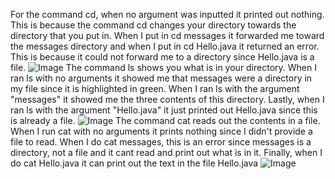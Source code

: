For the command cd, when no argument was inputted it printed out nothing. This is because the command cd changes your directory towards the directory that you put in. When I put in cd messages it forwarded me toward the messages directory and when I put in cd Hello.java it returned an error. This is because it could not forward me to a directory since Hello.java is a file.
![Image](file:///Users/alexayachanin/Desktop/c%20d%20ss.png)
The command ls shows you what is in your directory. When I ran ls with no arguments it showed me that messages were a directory in my file since it is highlighted in green. When I ran ls with the argument "messages" it showed me the three contents of this directory. Lastly, when I ran ls with the argument "Hello.java" it just printed out Hello.java since this is already a file.
![Image](file:///Users/alexayachanin/Desktop/ls%20screenshot.png)
The command cat reads out the contents in a file. When I run cat with no arguments it prints nothing since I didn't provide a file to read. When I do cat messages, this is an error since messages is a directory, not a file and it cant read and print out what is in it. Finally, when I do cat Hello.java it can print out the text in the file Hello.java
![Image](file:///Users/alexayachanin/Desktop/cat.png)
